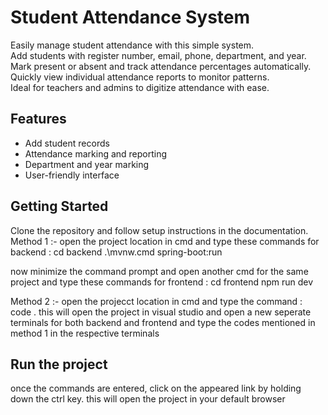 # Student Attendance System

Easily manage student attendance with this simple system.  
Add students with register number, email, phone, department, and year.  
Mark present or absent and track attendance percentages automatically.  
Quickly view individual attendance reports to monitor patterns.  
Ideal for teachers and admins to digitize attendance with ease.

## Features
- Add student records
- Attendance marking and reporting
- Department and year marking
- User-friendly interface

## Getting Started
Clone the repository and follow setup instructions in the documentation.
Method 1 :-
open the project location in cmd and type these commands 
for backend :
cd backend
.\\mvnw.cmd spring-boot:run

now minimize the command prompt and open another cmd for the same project and type these commands
for frontend :
cd frontend
npm run dev



Method 2 :-
open the projecct location in cmd and type the command : code .
this will open the project in visual studio and open a new seperate terminals for both backend and frontend and type the codes mentioned in method 1 in the respective terminals 




## Run the project
once the commands are entered, click on the appeared link by holding down the ctrl key. this will open the project in your default browser            

